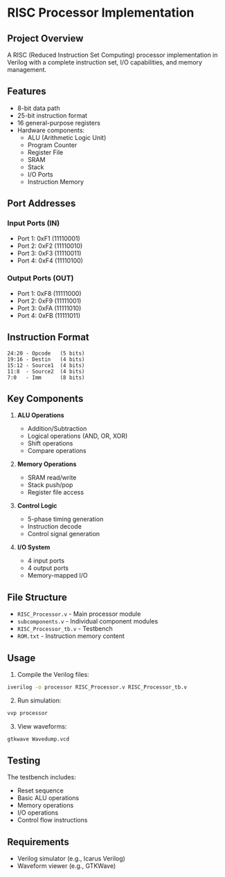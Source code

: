 # RISC Processor Implementation

## Project Overview

A RISC (Reduced Instruction Set Computing) processor implementation in Verilog with a complete instruction set, I/O capabilities, and memory management.

## Features

- 8-bit data path
- 25-bit instruction format
- 16 general-purpose registers
- Hardware components:
  - ALU (Arithmetic Logic Unit)
  - Program Counter
  - Register File
  - SRAM
  - Stack
  - I/O Ports
  - Instruction Memory

## Port Addresses

### Input Ports (IN)

- Port 1: 0xF1 (11110001)
- Port 2: 0xF2 (11110010)
- Port 3: 0xF3 (11110011)
- Port 4: 0xF4 (11110100)

### Output Ports (OUT)

- Port 1: 0xF8 (11111000)
- Port 2: 0xF9 (11111001)
- Port 3: 0xFA (11111010)
- Port 4: 0xFB (11111011)

## Instruction Format

```
24:20 - Opcode   (5 bits)
19:16 - Destin   (4 bits)
15:12 - Source1  (4 bits)
11:8  - Source2  (4 bits)
7:0   - Imm      (8 bits)
```

## Key Components

1. **ALU Operations**

   - Addition/Subtraction
   - Logical operations (AND, OR, XOR)
   - Shift operations
   - Compare operations

2. **Memory Operations**

   - SRAM read/write
   - Stack push/pop
   - Register file access

3. **Control Logic**

   - 5-phase timing generation
   - Instruction decode
   - Control signal generation

4. **I/O System**
   - 4 input ports
   - 4 output ports
   - Memory-mapped I/O

## File Structure

- `RISC_Processor.v` - Main processor module
- `subcomponents.v` - Individual component modules
- `RISC_Processor_tb.v` - Testbench
- `ROM.txt` - Instruction memory content

## Usage

1. Compile the Verilog files:

```bash
iverilog -o processor RISC_Processor.v RISC_Processor_tb.v
```

2. Run simulation:

```bash
vvp processor
```

3. View waveforms:

```bash
gtkwave Wavedump.vcd
```

## Testing

The testbench includes:

- Reset sequence
- Basic ALU operations
- Memory operations
- I/O operations
- Control flow instructions

## Requirements

- Verilog simulator (e.g., Icarus Verilog)
- Waveform viewer (e.g., GTKWave)
